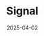 ---  
layout: startup_page  
title: "Signal"  
id: "signalanalytics.io"  
permalink: "/signalsignalanalytics.io04022025/"  
website: "https://www.signalanalytics.io"  
funding_round: "Seed"  
funding_amount: "$600K"  
investors: "Antler, Cherry Ventures, Heartcore Capital, Sonu Banga, Eske Gunge, Christian Jantzen"  
about: "Signal is a Copenhagen-based startup that uses data and AI to help venture capitalists (VCs) and private equity firms source and screen investment opportunities. Its platform provides real-time data on potential investments, candidates, and competitors, enabling faster and more strategic investment decisions. The platform is used by over 35 funds."  
markets: "Fintech, AI"  
hq: "Copenhagen, Capital Region, Denmark"  
founded_year: "2024"  
linkedin: "https://www.linkedin.com/company/signal-corporation-limited"  
twitter: "https://twitter.com/SignalInfo"  
instagram: ""  
facebook: "https://www.facebook.com/GetSignal"  
crunchbase: ""  
pitchbook: "https://pitchbook.com/profiles/company/268785-01"  

date_display: "02-Apr-2025"  
date: "2025-04-02"

# SEO Optimization  
meta_title: "Signal - Seed Funding ($600K)"  
meta_description: "Signal, Signal is a Copenhagen-based startup that uses data and AI to help venture capitalists (VCs) and private equity firms source and screen investment opp..."  
meta_keywords: "Signal, Fintech, AI, Seed funding"  
canonical_url: "https://startup.projectstartups.com/signalsignalanalytics.io04022025/"  
---
